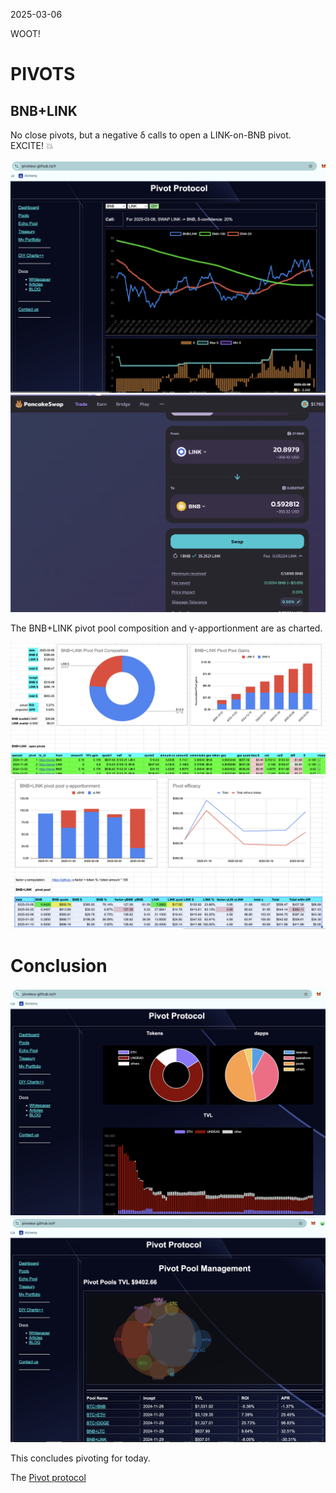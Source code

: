 2025-03-06

WOOT!

# PIVOTS

## BNB+LINK

No close pivots, but a negative δ calls to open a LINK-on-BNB pivot. EXCITE! 💥

![Negative δ](imgs/01a-neg.png)
![Open LINK-on-BNB pivot](imgs/01b-open-link-on-bnb.png)

The BNB+LINK pivot pool composition and γ-apportionment are as charted.

![BNB+LINK composition](imgs/01c-comp.png)
![BNB+LINK γ-apportionment](imgs/01d-apport.png)

# Conclusion

![Pivot protocol dashboard](imgs/02a-dash.png)
![Pivot protocol pools](imgs/02b-pools.png)

This concludes pivoting for today.

The [Pivot protocol](https://pivoteur.github.io/#)
